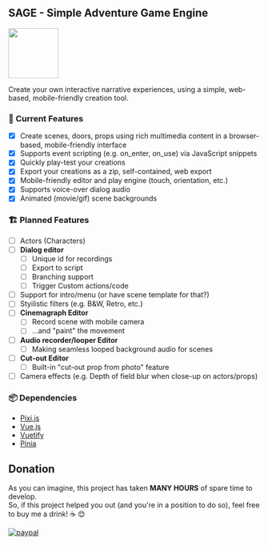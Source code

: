 ## SAGE - Simple Adventure Game Engine

<img src="https://user-images.githubusercontent.com/2211678/233002073-4b008b1a-7a5b-41a1-8a2b-39cbb51c2fc1.png" height="100">

Create your own interactive narrative experiences, using a simple, web-based, mobile-friendly creation tool.

### 📲 Current Features
- [x] Create scenes, doors, props using rich multimedia content in a browser-based, mobile-friendly interface
- [x] Supports event scripting (e.g. on_enter, on_use) via JavaScript snippets
- [x] Quickly play-test your creations
- [x] Export your creations as a zip, self-contained, web export
- [x] Mobile-friendly editor and play engine (touch, orientation, etc.)
- [x] Supports voice-over dialog audio
- [x] Animated (movie/gif) scene backgrounds

### 🏗 Planned Features
- [ ] Actors (Characters)
- [ ]  **Dialog editor**
    - [ ]  Unique id for recordings
    - [ ]  Export to script
    - [ ]  Branching support
    - [ ]  Trigger Custom actions/code
- [ ] Support for intro/menu (or have scene template for that?)
- [ ] Styilistic filters (e.g. B&W, Retro, etc.)
- [ ] **Cinemagraph Editor**
    - [ ] Record scene with mobile camera
    - [ ] ...and "paint" the movement
- [ ] **Audio recorder/looper Editor**
    - [ ] Making seamless looped background audio for scenes
- [ ] **Cut-out Editor**
  - [ ] Built-in "cut-out prop from photo" feature
- [ ] Camera effects (e.g. Depth of field blur when close-up on actors/props)

### 📦 Dependencies

- [Pixi.js](https://pixijs.com/)
- [Vue.js](https://vuejs.org/)
- [Vuetify](https://vuetifyjs.com/)
- [Pinia](https://pinia.vuejs.org/)

## Donation
As you can imagine, this project has taken **MANY HOURS** of spare time to develop.  
So, if this project helped you out (and you're in a position to do so), feel free to buy me a drink! :coffee: :blush:

[![paypal](https://www.paypalobjects.com/en_US/GB/i/btn/btn_donateCC_LG.gif)](https://www.paypal.com/cgi-bin/webscr?cmd=_s-xclick&hosted_button_id=334Y2ZXWUJMBQ)
